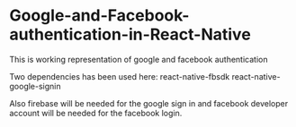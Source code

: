 # Google-and-Facebook-authentication-in-React-Native
This is working representation of google and facebook authentication

Two dependencies has been used here:
react-native-fbsdk
react-native-google-signin

Also firebase will be needed for the google sign in and facebook developer account will be needed for the facebook login.

